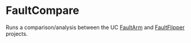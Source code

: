 # FaultCompare
Runs a comparison/analysis between the UC [FaultArm](https://github.com/UCdasec/FaultFlipper) and
[FaultFlipper](https://github.com/UCdasec/FaultArm) projects.


